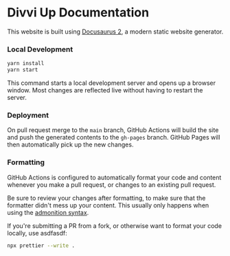 # Divvi Up Documentation

This website is built using [Docusaurus 2](https://docusaurus.io/), a modern
static website generator.

### Local Development

```bash
yarn install
yarn start
```

This command starts a local development server and opens up a browser window.
Most changes are reflected live without having to restart the server.

### Deployment

On pull request merge to the `main` branch, GitHub Actions will build the site
and push the generated contents to the `gh-pages` branch. GitHub Pages will then
automatically pick up the new changes.

### Formatting

GitHub Actions is configured to automatically format your code and content
whenever you make a pull request, or changes to an existing pull request.

Be sure to review your changes after formatting, to make sure that the formatter
didn't mess up your content. This usually only happens when using the
[admonition syntax](https://docusaurus.io/docs/markdown-features/admonitions#usage-with-prettier).

If you're submitting a PR from a fork, or otherwise want to format your code
locally, use asdfasdf:

```bash
npx prettier --write .
```
